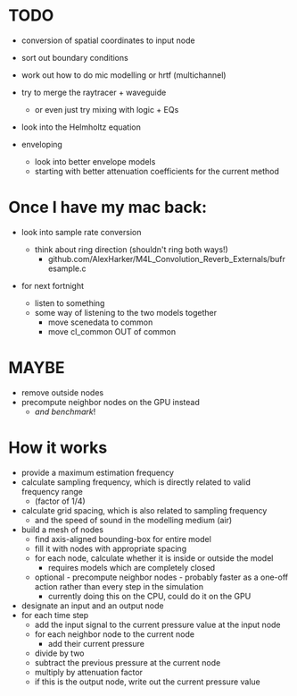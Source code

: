 TODO
====

* conversion of spatial coordinates to input node
* sort out boundary conditions
* work out how to do mic modelling or hrtf (multichannel)
* try to merge the raytracer + waveguide
    * or even just try mixing with logic + EQs

* look into the Helmholtz equation

* enveloping
    * look into better envelope models
    * starting with better attenuation coefficients for the current method

Once I have my mac back:
========================

* look into sample rate conversion
    * think about ring direction (shouldn't ring both ways!)
        * github.com/AlexHarker/M4L_Convolution_Reverb_Externals/bufresample.c

* for next fortnight
    * listen to something
    * some way of listening to the two models together
        * move scenedata to common
        * move cl_common OUT of common

MAYBE
=====

* remove outside nodes
* precompute neighbor nodes on the GPU instead
    * *and benchmark*!

How it works
============

* provide a maximum estimation frequency
* calculate sampling frequency, which is directly related to valid frequency
  range
    * (factor of 1/4)
* calculate grid spacing, which is also related to sampling frequency
    * and the speed of sound in the modelling medium (air)
* build a mesh of nodes
    * find axis-aligned bounding-box for entire model
    * fill it with nodes with appropriate spacing
    * for each node, calculate whether it is inside or outside the model
        * requires models which are completely closed
    * optional - precompute neighbor nodes - probably faster as a one-off
      action rather than every step in the simulation
        * currently doing this on the CPU, could do it on the GPU
* designate an input and an output node
* for each time step
    * add the input signal to the current pressure value at the input node
    * for each neighbor node to the current node
        * add their current pressure
    * divide by two
    * subtract the previous pressure at the current node
    * multiply by attenuation factor
    * if this is the output node, write out the current pressure value
